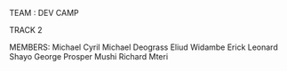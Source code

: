 TEAM : DEV CAMP

TRACK 2


MEMBERS:
Michael Cyril Michael
Deograss Eliud Widambe
Erick Leonard Shayo
George Prosper Mushi
Richard Mteri

